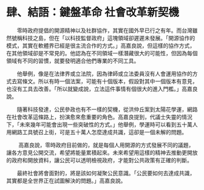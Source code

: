 # 肆、結語：鍵盤革命 社會改革新契機

　　零時政府提倡的開源精神以及社群協作，其實在國外早已行之有年。而台灣雖然號稱科技之島，但在「以科技監督政府」這塊領域卻遲遲未發展。「開源協作的模式，其實在軟體界已經是很主流合作的方式。」高嘉良說，但這樣的協作方式，在其他領域卻是不常見的。他認為在不同領域一樣潛藏很大的可能性，但因為每個領域有不同的習慣，就要發明適合他們專業的不同工具。

 　　他舉例，像是在法律界或立法院，因為律師或立法委員沒有人會運用協作的方式去寫條文。所以有時一個法案，可能有十個版本，假設對其中一個版本有意見，也沒有工具去改善。「所以就變成說，立法這件事情有個很大的進入門檻。」高嘉良說。 
 
 　　隨著科技發達，公民參政也有不一樣的契機，從洪仲丘案到太陽花學運，網路在社會改革這條路上，扮演愈來愈重要的角色。高嘉良提到，代議士失靈的情況下，「未來幾年可能會出現一些突破性的方式。」他舉例，學運時可以看到五十萬人用網路工具號召上街，可是五十萬人怎麼達成共識，這卻是一個未解的問題。
 
　　 高嘉良說，零時政府目前做的，就是每個人用開源的方式發展不同的議題，讓各方意見公開交流，希望將能量累積起來。未來希望用這樣的精神去推動更開放的政府和開放資料，讓公民可以透明檢視政府，才能對公共政策有正確的判斷。

 　　最終社會將會面對的，將是該如何凝聚公民意識。「公民要如何去達成共識，其實都是全世界正在試圖解決的問題。」高嘉良說。
